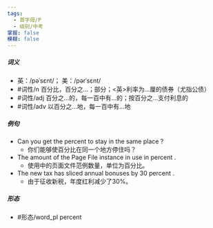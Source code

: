 ```yaml
---
tags:
  - 首字母/P
  - 级别/中考
掌握: false
模糊: false
---
```

##### 词义
- 英：/pəˈsɛnt/； 美：/pərˈsɛnt/
- #词性/n  百分比，百分之…；部分；<英>利率为…厘的债券（尤指公债）
- #词性/adj  百分之…的，每一百中有…的；按百分之…支付利息的
- #词性/adv  以百分之…地，每一百中有…地
##### 例句
- Can you get the percent to stay in the same place ?
	- 你们能够使百分比在同一个地方停住吗？
- The amount of the Page File instance in use in percent .
	- 使用中的页面文件范例数量，单位为百分比。
- The new tax has sliced annual bonuses by 30 percent .
	- 由于征收新税，年度红利减少了30%。
##### 形态
- #形态/word_pl percent
